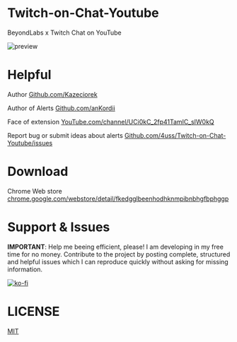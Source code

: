 # Twitch-on-Chat-Youtube
BeyondLabs x Twitch Chat on YouTube

![preview](https://cdn.beyondlabs.pl/official/beyondlabs_full_white.svg)

# Helpful

Author
[Github.com/Kazeciorek](https://github.com/Kazeciorek)

Author of Alerts
[Github.com/anKordii](https://github.com/anKordii)

Face of extension
[YouTube.com/channel/UCi0kC_2fp41TamIC_sIW0kQ](https://www.youtube.com/channel/UCi0kC_2fp41TamIC_sIW0kQ)


Report bug or submit ideas about alerts
[Github.com/4uss/Twitch-on-Chat-Youtube/issues](https://github.com/4uss/Twitch-on-Chat-Youtube/issues)

# Download
 
 Chrome Web store [chrome.google.com/webstore/detail/fkedgglbeenhodhknmpibnbhgfbphggp](https://chrome.google.com/webstore/detail/fkedgglbeenhodhknmpibnbhgfbphggp)


# Support & Issues
<b>IMPORTANT</b>: Help me beeing efficient, please! I am developing in my free time for no money. Contribute to the project by posting complete, structured and helpful issues which I can reproduce quickly without asking for missing information.

[![ko-fi](https://ko-fi.com/img/githubbutton_sm.svg)](https://ko-fi.com/Y8Y85DDFG)

# LICENSE
[MIT](https://github.com/4uss/Twitch-on-Chat-Youtube/blob/main/LICENSE)

